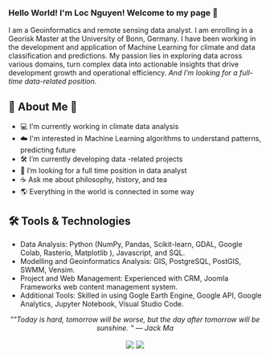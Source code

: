 ### Hello World! I'm Loc Nguyen! Welcome to my page 👋

 <p>I am a Geoinformatics and remote sensing data analyst. I am enrolling in a Georisk Master at the University of Bonn, Germany. I have been working in the development and application of Machine Learning for climate and data classification and predictions. My passion lies in exploring data across various domains, turn complex data into actionable insights that drive development growth and operational efficiency. <em>And I’m looking for a full-time data-related position.</em></p>

## 📘 About Me 🌱

- 💻 I’m currently working in climate data analysis
- ☁️ I'm interested in Machine Learning algorithms to understand patterns, predicting future
- 🛠️ I’m currently developing data -related projects
- 📝 I’m looking for a full time position in data analyst
- ☕ Ask me about philosophy, history, and tea
- 🌎 Everything in the world is connected in some way

## 🛠 Tools & Technologies
* Data Analysis: Python (NumPy, Pandas, Scikit-learn, GDAL, Google Colab, Rasterio, Matplotlib ),  Javascript, and SQL.
* Modelling and Geoinformatics Analysis: GIS, PostgreSQL, PostGIS, SWMM, Vensim.
* Project and Web Management: Experienced with CRM, Joomla Frameworks web content management system.
* Additional Tools: Skilled in using Gogle Earth Engine, Google API, Google Analytics, Jupyter Notebook, Visual Studio Code.
  
<p align="center">
   <i>""Today is hard, tomorrow will be worse, but the day after tomorrow will be sunshine. " — Jack Ma
</i>
   
<br>
<br>
<a target="_blank" href="https://www.linkedin.com/in/loc-nguyen-2b9967180/"><img src="https://img.shields.io/badge/-LinkedIn-0077B5?style=for-the-badge&logo=Linkedin&logoColor=white"></img></a>
<a target="_blank" href="mailto:nguyenloctkp@gmail.com"><img src="https://img.shields.io/badge/-Email-D14836?style=for-the-badge&logo=Gmail&logoColor=white"></img></a>
<br>
</p>   
